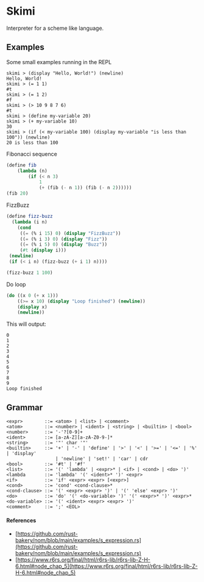# Skimi

Interpreter for a scheme like language.

## Examples

Some small examples running in the REPL

```console
skimi > (display "Hello, World!") (newline)
Hello, World!
skimi > (= 1 1)
#t
skimi > (= 1 2)
#f
skimi > (> 10 9 8 7 6)
#t
skimi > (define my-variable 20)
skimi > (+ my-variable 10)
30
skimi > (if (< my-variable 100) (display my-variable "is less than 100")) (newline)
20 is less than 100
```

Fibonacci sequence

```scheme
(define fib
    (lambda (n)
        (if (< n 3)
            1
            (+ (fib (- n 1)) (fib (- n 2))))))
(fib 20)
```

FizzBuzz

```scheme
(define fizz-buzz
  (lambda (i n)
    (cond
     ((= (% i 15) 0) (display "FizzBuzz"))
     ((= (% i 3) 0) (display "Fizz"))
     ((= (% i 5) 0) (display "Buzz"))
     (#t (display i)))
 (newline)
 (if (< i n) (fizz-buzz (+ i 1) n))))

(fizz-buzz 1 100)
```

Do loop

```scheme
(do ((x 0 (+ x 1)))
    ((>= x 10) (display "Loop finished") (newline))
    (display x)
    (newline))
```

This will output:

```console
0
1
2
3
4
5
6
7
8
9
Loop finished
```

## Grammar

```bnf
<expr>        ::= <atom> | <list> | <comment>
<atom>        ::= <number> | <ident> | <string> | <builtin> | <bool>
<number>      ::= '-'?[0-9]+
<ident>       ::= [a-zA-Z][a-zA-Z0-9-]*
<string>      ::= '"' char '"'
<builtin>     ::= '+' | '-' | 'define' | '>' | '<' | '>=' | '<=' | '%' | 'display'
                  | 'newline' | 'set!' | 'car' | cdr
<bool>        ::= '#t' | '#f'
<list>        ::= '(' 'lambda' | <expr>* | <if> | <cond> | <do> ')'
<lambda       ::= 'lambda' '(' <ident>* ')' <expr>
<if>          ::= 'if' <expr> <expr> [<expr>]
<cond>        ::= 'cond' <cond-clause>*
<cond-clause> ::= '(' <expr> <expr> ')' | '(' 'else' <expr> ')'
<do>          ::= 'do' '(' <do-variable> ')' '(' <expr>* ')' <expr>*
<do-variable> ::= '(' <ident> <expr> <expr> ')'
<comment>     ::= ';' <EOL>
```

#### References

- [https://github.com/rust-bakery/nom/blob/main/examples/s_expression.rs](https://github.com/rust-bakery/nom/blob/main/examples/s_expression.rs)
- [https://www.r6rs.org/final/html/r6rs-lib/r6rs-lib-Z-H-6.html#node_chap_5](https://www.r6rs.org/final/html/r6rs-lib/r6rs-lib-Z-H-6.html#node_chap_5)
